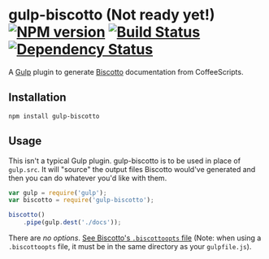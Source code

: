 gulp-biscotto (Not ready yet!) [![NPM version][npm-image]][npm-url] [![Build Status][travis-image]][travis-url] [![Dependency Status][depstat-image]][depstat-url]
=============

A [Gulp](https://github.com/gulpjs/gulp) plugin to generate [Biscotto](https://github.com/atom/biscotto) documentation from CoffeeScripts.

## Installation

`npm install gulp-biscotto`

## Usage
This isn't a typical Gulp plugin. gulp-biscotto is to be used in place of `gulp.src`. It will "source" the output files Biscotto would've generated and then you can do whatever you'd like with them.

```javascript
var gulp = require('gulp');
var biscotto = require('gulp-biscotto');

biscotto()
    .pipe(gulp.dest('./docs'));
```

There are *no options*. [See Biscotto's `.biscottoopts` file](https://github.com/atom/biscotto#project-defaults) (Note: when using a `.biscottoopts` file, it must be in the same directory as your `gulpfile.js`).

[npm-url]: https://npmjs.org/package/gulp-biscotto
[npm-image]: https://badge.fury.io/js/gulp-biscotto.png

[travis-url]: http://travis-ci.org/adam-lynch/gulp-biscotto
[travis-image]: http://img.shields.io/travis/adam-lynch/gulp-biscotto.svg?style=flat

[depstat-url]: https://david-dm.org/adam-lynch/gulp-biscotto
[depstat-image]: https://david-dm.org/adam-lynch/gulp-biscotto.png